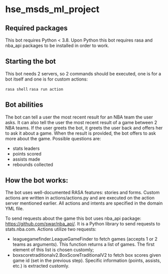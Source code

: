 # hse_msds_ml_project
## Required packages
This bot requires Python < 3.8. Upon Python this bot requires rasa and nba_api packages to be installed in order to work.

## Starting the bot
This bot needs 2 servers, so 2 commands should be executed, one is for a bot itself and one is for custom actions:

```rasa shell```
```rasa run action```

## Bot abilities

The bot can tell a user the most recent result for an NBA team the user asks. It can also tell the user the most recent result of a game between 2 NBA teams. If the user greets the bot, it greets the user back and offers her to ask it about a game. When the result is provided, the bot offers to ask more about the game. Possible questions are:
- stats leaders
- points scored
- assists made
- rebounds collected

## How the bot works:

The bot uses well-documented RASA features: stories and forms. Custom actions are written in actions/actions.py and are executed on the action server mentioned earlier. All actions and intents are specified in the domain YML file.

To send requests about the game this bot uses nba_api package: https://github.com/swar/nba_api/. It is a Python library to send requests to stats.nba.com. Actions utilize two requests:
- leaguegamefinder.LeagueGameFinder to fetch games (accepts 1 or 2 teams as arguments). This function returns a list of games. The first element of this list is chosen customly;
- boxscoretraditionalv2.BoxScoreTraditionalV2 to fetch box scores given game id (set in the previous step). Specific information (points, assists, etc.) is extracted customly.
